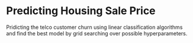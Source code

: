 # Predicting Housing Sale Price

Pridicting the telco customer churn using linear classification algorithms and find the best model by grid searching over possible hyperparameters.




